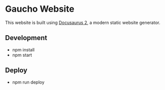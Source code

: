 # Gaucho Website

This website is built using [Docusaurus 2](https://docusaurus.io/), a modern static website generator.

## Development
* npm install
* npm start

## Deploy
* npm run deploy
